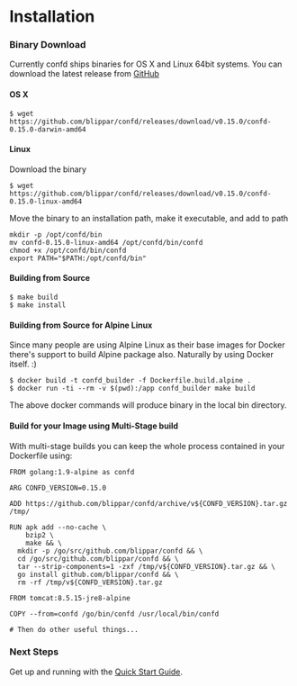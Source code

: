 # Installation

### Binary Download

Currently confd ships binaries for OS X and Linux 64bit systems. You can download the latest release from [GitHub](https://github.com/blippar/confd/releases)

#### OS X

```
$ wget https://github.com/blippar/confd/releases/download/v0.15.0/confd-0.15.0-darwin-amd64
```

#### Linux

Download the binary
```
$ wget https://github.com/blippar/confd/releases/download/v0.15.0/confd-0.15.0-linux-amd64
```
Move the binary to an installation path, make it executable, and add to path
```
mkdir -p /opt/confd/bin
mv confd-0.15.0-linux-amd64 /opt/confd/bin/confd
chmod +x /opt/confd/bin/confd
export PATH="$PATH:/opt/confd/bin"
```

#### Building from Source

```
$ make build
$ make install
```

#### Building from Source for Alpine Linux

Since many people are using Alpine Linux as their base images for Docker there's support to build Alpine package also. Naturally by using Docker itself. :)

```
$ docker build -t confd_builder -f Dockerfile.build.alpine .
$ docker run -ti --rm -v $(pwd):/app confd_builder make build
```
The above docker commands will produce binary in the local bin directory.

#### Build for your Image using Multi-Stage build

With multi-stage builds you can keep the whole process contained in your Dockerfile using:

```
FROM golang:1.9-alpine as confd

ARG CONFD_VERSION=0.15.0

ADD https://github.com/blippar/confd/archive/v${CONFD_VERSION}.tar.gz /tmp/

RUN apk add --no-cache \
    bzip2 \
    make && \
  mkdir -p /go/src/github.com/blippar/confd && \
  cd /go/src/github.com/blippar/confd && \
  tar --strip-components=1 -zxf /tmp/v${CONFD_VERSION}.tar.gz && \
  go install github.com/blippar/confd && \
  rm -rf /tmp/v${CONFD_VERSION}.tar.gz

FROM tomcat:8.5.15-jre8-alpine

COPY --from=confd /go/bin/confd /usr/local/bin/confd

# Then do other useful things...
```

### Next Steps

Get up and running with the [Quick Start Guide](quick-start-guide.md).
